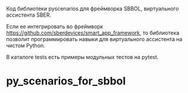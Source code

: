Код библиотеки pyscenarios для фреймворка SBBOL, виртуального ассистента SBER.

Если ее интегрировать во фреймворк https://github.com/sberdevices/smart_app_framework, то библиотека позволит программировать навыки для виртуального ассистента на чистом Python.

В каталоге tests есть примеры модульных тестов на pytest.
# py_scenarios_for_sbbol
